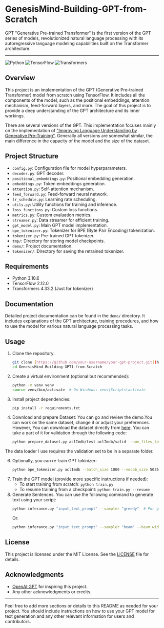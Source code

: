 # GenesisMind-Building-GPT-from-Scratch

GPT "Generative Pre-trained Transformer" is the first version of the GPT series of models, revolutionized natural language processing with its autoregressive language modeling capabilities built on the Transformer architecture.

---

![Python](https://img.shields.io/badge/python-3.10.6-blue.svg)
![TensorFlow](https://img.shields.io/badge/tensorflow-2.12.0-orange.svg)
![Transformers](https://img.shields.io/badge/transformers-required-green.svg)

## Overview

This project is an implementation of the GPT (Generative Pre-trained Transformer) model from scratch using TensorFlow. It includes all the components of the model, such as the positional embeddings, attention mechanism, feed-forward layers, and more. The goal of this project is to provide a deep understanding of the GPT architecture and its inner workings. 

There are several versions of the GPT. This implementation focuses mainly on the implementation of ["Improving Language Understanding by Generative Pre-Training"](https://www.semanticscholar.org/paper/Improving-Language-Understanding-by-Generative-Radford-Narasimhan/cd18800a0fe0b668a1cc19f2ec95b5003d0a5035). Generally all versions are somewhat similar, the main difference in the capacity of the model and the size of the dataset.

## Project Structure

- `config.py`: Configuration file for model hyperparameters.
- `decoder.py`: GPT decoder.
- `positional_embeddings.py`: Positional embedding generation.
- `embeddings.py`: Token embeddings generation.
- `attention.py`: Self-attention mechanism.
- `feed_forward.py`: Feed-forward neural network.
- `lr_schedule.py`: Learning rate scheduling.
- `utils.py`: Utility functions for training and inference.
- `loss_functions.py`: Custom loss functions.
- `metrics.py`: Custom evaluation metrics.
- `streamer.py`: Data streamer for efficient training.
- `gpt_model.py`: Main GPT model implementation.
- `bpe_tokenizer.py`: Tokenizer for BPE (Byte Pair Encoding) tokenization.
- `tokenizer.py`: Pre-trained GPT tokenizer.
- `tmp/`: Directory for storing model checkpoints.
- `demo/`: Project documentation.
- `tokenizer/`: Directory for saving the retrained tokenizer.

## Requirements

- Python 3.10.6
- TensorFlow 2.12.0
- Transformers 4.33.2 (Just for tokenizer)

## Documentation

Detailed project documentation can be found in the `demo/` directory. It includes explanations of the GPT architecture, training procedures, and how to use the model for various natural language processing tasks.

## Usage

1. Clone the repository:

   ```bash
   git clone [https://github.com/your-username/your-gpt-project.git](https://github.com/AliHaiderAhmad001/GenesisMind-Building-GPT1-from-Scratch.git)
   cd GenesisMind-Building-GPT1-from-Scratch
   ```

2. Create a virtual environment (optional but recommended):

   ```bash
   python -m venv venv
   source venv/bin/activate  # On Windows: venv\Scripts\activate
   ```

3. Install project dependencies:

   ```bash
   pip install -r requirements.txt
   ```
4. Download and prepare Dataset: You can go and review the demo.You can work on the same dataset, change it or adjust your preferences. However, You can download the dataset directly from [here](https://ai.stanford.edu/~amaas/data/sentiment/aclImdb_v1.tar.gz). You can take a part of it for validation through the following code:
   ```bash
   python prepare_dataset.py aclImdb/test aclImdb/valid --num_files_to_move 2500
   ```
The data loader I use requires the validation set to be in a separate folder.
   
6. Optionally, you can re-train GPT tokinizer:
   ```bash
   python bpe_tokenizer.py aclImdb --batch_size 1000 --vocab_size 50357 --save --save_fp tokenizer/adapted-tokenizer
   ```
7. Train the GPT model (provide more specific instructions if needed):
   * To start training from scratch: `python train.py`
   * To resume training from a checkpoint: `python train.py --resume`
8. Generate Sentences. You can use the following command to generate text using your script:
   ```bash
   python inferance.py "input_text_prompt" --sampler "greedy"  # For greedy sampling
   ```
   Or:
   ```bash
   python inferance.py "input_text_prompt" --sampler "beam" --beam_width 5  # For beam search sampling with a beam width of 5
   ```

## License

This project is licensed under the MIT License. See the [LICENSE](https://github.com/AliHaiderAhmad001/Neural-Machine-Translator/blob/main/LICENSE.txt) file for details.

## Acknowledgments

- [OpenAI GPT](https://openai.com/research/gpt) for inspiring this project.
- Any other acknowledgments or credits.

---

Feel free to add more sections or details to this README as needed for your project. You should include instructions on how to use your GPT model for text generation and any other relevant information for users and contributors.
